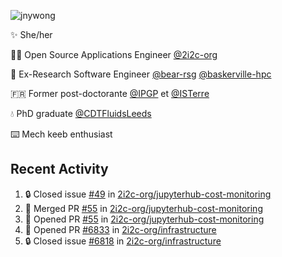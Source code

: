 ![jnywong](https://readme-typing-svg.demolab.com/?font=Intel+One+Mono&size=36&duration=3000&pause=1000&color=6bc46d&vCenter=true&width=170&lines=jnywong)

✨ She/her

👩‍💻 Open Source Applications Engineer [@2i2c-org](https://2i2c.org/)

🐻 Ex-Research Software Engineer [@bear-rsg](https://github.com/bear-rsg) [@baskerville-hpc](https://github.com/baskerville-hpc) 

🇫🇷 Former post-doctorante [@IPGP](https://github.com/IPGP) et [@ISTerre](https://www.isterre.fr/) 

💧 PhD graduate [@CDTFluidsLeeds](https://fluid-dynamics.leeds.ac.uk/) 

⌨️ Mech keeb enthusiast 

## Recent Activity 

<!--START_SECTION:activity-->
1. 🔒 Closed issue [#49](https://github.com/2i2c-org/jupyterhub-cost-monitoring/issues/49) in [2i2c-org/jupyterhub-cost-monitoring](https://github.com/2i2c-org/jupyterhub-cost-monitoring)
2. 🎉 Merged PR [#55](https://github.com/2i2c-org/jupyterhub-cost-monitoring/pull/55) in [2i2c-org/jupyterhub-cost-monitoring](https://github.com/2i2c-org/jupyterhub-cost-monitoring)
3. 💪 Opened PR [#55](https://github.com/2i2c-org/jupyterhub-cost-monitoring/pull/55) in [2i2c-org/jupyterhub-cost-monitoring](https://github.com/2i2c-org/jupyterhub-cost-monitoring)
4. 💪 Opened PR [#6833](https://github.com/2i2c-org/infrastructure/pull/6833) in [2i2c-org/infrastructure](https://github.com/2i2c-org/infrastructure)
5. 🔒 Closed issue [#6818](https://github.com/2i2c-org/infrastructure/issues/6818) in [2i2c-org/infrastructure](https://github.com/2i2c-org/infrastructure)
<!--END_SECTION:activity-->
